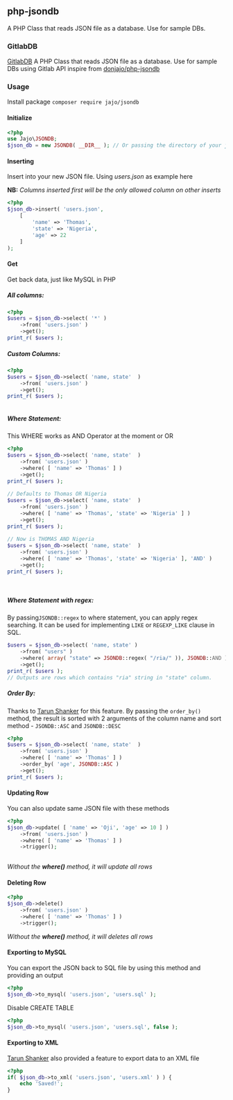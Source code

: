 ## php-jsondb
A PHP Class that reads JSON file as a database. Use for sample DBs.

### GitlabDB
[GitlabDB](https://github.com/darkterminal/GitlabDB) A PHP Class that reads JSON file as a database. Use for sample DBs using Gitlab API inspire from [donjajo/php-jsondb](https://github.com/donjajo/php-jsondb)

### Usage
Install package `composer require jajo/jsondb`
#### Initialize
```php
<?php 
use Jajo\JSONDB;
$json_db = new JSONDB( __DIR__ ); // Or passing the directory of your json files with no trailing slash, default is the current directory. E.g.  new JSONDB( '/var/www/html/json_files' )
```

#### Inserting
Insert into your new JSON file. Using *users.json* as example here

**NB:** *Columns inserted first will be the only allowed column on other inserts*

```php
<?php
$json_db->insert( 'users.json', 
	[ 
		'name' => 'Thomas', 
		'state' => 'Nigeria', 
		'age' => 22 
	]
);
```

#### Get 
Get back data, just like MySQL in PHP

##### All columns:
```php
<?php
$users = $json_db->select( '*' )
	->from( 'users.json' )
	->get();
print_r( $users );
```

##### Custom Columns:
```php
<?php 
$users = $json_db->select( 'name, state'  )
	->from( 'users.json' )
	->get();
print_r( $users );
	
```

##### Where Statement:
This WHERE works as AND Operator at the moment or OR
```php
<?php 
$users = $json_db->select( 'name, state'  )
	->from( 'users.json' )
	->where( [ 'name' => 'Thomas' ] )
	->get();
print_r( $users );
	
// Defaults to Thomas OR Nigeria 
$users = $json_db->select( 'name, state'  )
	->from( 'users.json' )
	->where( [ 'name' => 'Thomas', 'state' => 'Nigeria' ] )
	->get();
print_r( $users );  
	
// Now is THOMAS AND Nigeria 
$users = $json_db->select( 'name, state'  )
	->from( 'users.json' )
	->where( [ 'name' => 'Thomas', 'state' => 'Nigeria' ], 'AND' )
	->get();
print_r( $users );  	
	
	
```
##### Where Statement with regex:
By passing`JSONDB::regex` to where statement, you can apply regex searching. It can be used for implementing `LIKE` or `REGEXP_LIKE` clause in SQL.

```php
$users = $json_db->select( 'name, state' )
	->from( "users" )
	->where( array( "state" => JSONDB::regex( "/ria/" )), JSONDB::AND )
	->get();
print_r( $users );
// Outputs are rows which contains "ria" string in "state" column. 
```

##### Order By:
Thanks to [Tarun Shanker](http://in.linkedin.com/in/tarunshankerpandey) for this feature. By passing the `order_by()` method, the result is sorted with 2 arguments of the column name and sort method - `JSONDB::ASC` and `JSONDB::DESC`
```php
<?php 
$users = $json_db->select( 'name, state'  )
	->from( 'users.json' )
	->where( [ 'name' => 'Thomas' ] )
	->order_by( 'age', JSONDB::ASC )
	->get();
print_r( $users );
```

#### Updating Row
You can also update same JSON file with these methods
```php
<?php 
$json_db->update( [ 'name' => 'Oji', 'age' => 10 ] )
	->from( 'users.json' )
	->where( [ 'name' => 'Thomas' ] )
	->trigger();
	
```
*Without the **where()** method, it will update all rows*

#### Deleting Row
```php
<?php
$json_db->delete()
	->from( 'users.json' )
	->where( [ 'name' => 'Thomas' ] )
	->trigger();

```
*Without the **where()** method, it will deletes all rows*

#### Exporting to MySQL
You can export the JSON back to SQL file by using this method and providing an output
```php
<?php 
$json_db->to_mysql( 'users.json', 'users.sql' );
```
Disable CREATE TABLE
```php
<?php 
$json_db->to_mysql( 'users.json', 'users.sql', false );
```

#### Exporting to XML
[Tarun Shanker](http://in.linkedin.com/in/tarunshankerpandey) also provided a feature to export data to an XML file 
```php
<?php 
if( $json_db->to_xml( 'users.json', 'users.xml' ) ) {
	echo 'Saved!';
}
